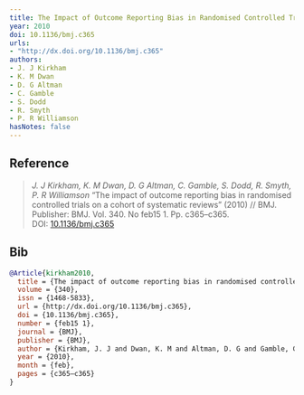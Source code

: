 ```yaml
---
title: The Impact of Outcome Reporting Bias in Randomised Controlled Trials on a Cohort of Systematic Reviews
year: 2010
doi: 10.1136/bmj.c365
urls:
- "http://dx.doi.org/10.1136/bmj.c365"
authors:
- J. J Kirkham
- K. M Dwan
- D. G Altman
- C. Gamble
- S. Dodd
- R. Smyth
- P. R Williamson
hasNotes: false
---
```


## Reference

> <i>J. J Kirkham, K. M Dwan, D. G Altman, C. Gamble, S. Dodd, R. Smyth, P. R Williamson</i> “The impact of outcome reporting bias in randomised controlled trials on a cohort of systematic reviews” (2010) // BMJ. Publisher: BMJ. Vol.&nbsp;340. No&nbsp;feb15 1. Pp.&nbsp;c365–c365. DOI:&nbsp;<a href='https://doi.org/10.1136/bmj.c365'>10.1136/bmj.c365</a>

## Bib

```bib
@Article{kirkham2010,
  title = {The impact of outcome reporting bias in randomised controlled trials on a cohort of systematic reviews},
  volume = {340},
  issn = {1468-5833},
  url = {http://dx.doi.org/10.1136/bmj.c365},
  doi = {10.1136/bmj.c365},
  number = {feb15 1},
  journal = {BMJ},
  publisher = {BMJ},
  author = {Kirkham, J. J and Dwan, K. M and Altman, D. G and Gamble, C. and Dodd, S. and Smyth, R. and Williamson, P. R},
  year = {2010},
  month = {feb},
  pages = {c365–c365}
}
```
